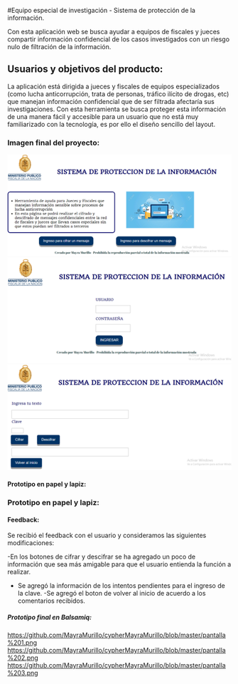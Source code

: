 #Equipo especial de investigación - Sistema de protección de la información.

Con esta aplicación web se busca ayudar a equipos de fiscales y jueces compartir información confidencial de los casos investigados con un riesgo nulo de filtración de la información.

## Usuarios y objetivos del producto:
La aplicación está dirigida a jueces y fiscales de equipos especializados (como lucha anticorrupción, trata de personas, tráfico ilícito de drogas, etc) que manejan información confidencial que de ser filtrada afectaría sus investigaciones.
Con esta herramienta se busca proteger esta información de una manera fácil y accesible para un usuario que no está muy familiarizado con la tecnología, es por ello el diseño sencillo del layout.

### Imagen final del proyecto:

 ![alt text](https://github.com/MayraMurillo/LIM010-Cipher/blob/master/fotos/web1.png) 
 ![alt text](https://github.com/MayraMurillo/LIM010-Cipher/blob/master/fotos/web2.png)
  ![alt text](https://github.com/MayraMurillo/LIM010-Cipher/blob/master/fotos/web3.png)

#### Prototipo en papel y lapiz:

### Prototipo en papel y lapiz:



#### Feedback:
Se recibió el feedback con el usuario y consideramos las siguientes modificaciones:

-En los botones de cifrar y descifrar se ha agregado un poco de información que sea más amigable para que el usuario entienda la función a realizar.
- Se agregó la información de los intentos pendientes para el ingreso de la clave.
-Se agregó el boton de volver al inicio de acuerdo a los comentarios recibidos.

##### Prototipo final en Balsamiq:
  
<https://github.com/MayraMurillo/cypherMayraMurillo/blob/master/pantalla%201.png>
<https://github.com/MayraMurillo/cypherMayraMurillo/blob/master/pantalla%202.png>
<https://github.com/MayraMurillo/cypherMayraMurillo/blob/master/pantalla%203.png>

